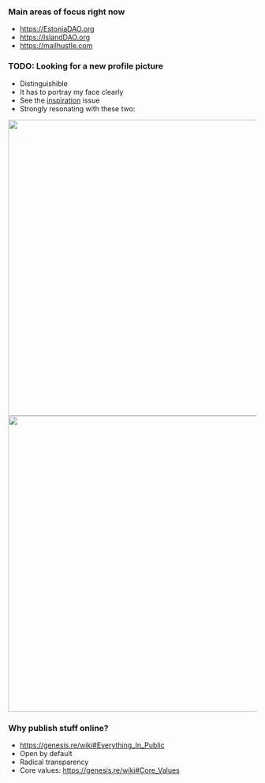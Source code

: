 ### Main areas of focus right now

* https://EstoniaDAO.org
* https://IslandDAO.org
* https://mailhustle.com

### TODO: Looking for a new profile picture

* Distinguishible
* It has to portray my face clearly
* See the [inspiration](https://github.com/marsrobertson/one-life-true-self/issues/22) issue
* Strongly resonating with these two:

<img src="https://user-images.githubusercontent.com/44369284/79164556-33e14d00-7dd9-11ea-8c35-4a91e987ebff.png" width=600>

<img src="https://user-images.githubusercontent.com/44369284/79164622-56736600-7dd9-11ea-9222-4661529c0e57.png" width=600>

### Why publish stuff online?
* https://genesis.re/wiki#Everything_In_Public
* Open by default
* Radical transparency
* Core values: https://genesis.re/wiki#Core_Values
